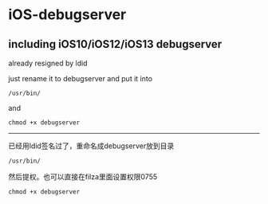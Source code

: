 # iOS-debugserver
including iOS10/iOS12/iOS13 debugserver
---
already resigned by ldid

just rename it to debugserver and put it into 
```
/usr/bin/
```
and 
```
chmod +x debugserver
```

---
已经用ldid签名过了，重命名成debugserver放到目录
```
/usr/bin/
```
然后提权。也可以直接在filza里面设置权限0755
```
chmod +x debugserver
```
